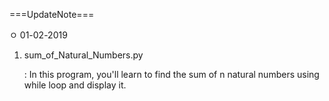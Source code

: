 ===UpdateNote===

ㅇ 01-02-2019

1. sum_of_Natural_Numbers.py

    : In this program, you'll learn to find the sum of n natural numbers using while loop and display it.
